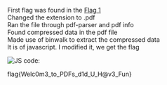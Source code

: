 First flag was found in the [Flag 1](https://github.com/Hemanth-Yarlagadda/CTF-Capture-the-flag-/blob/master/CTF%20files/f1.xxxx)<br />
Changed the extension to .pdf<br />
Ran the file through pdf-parser and pdf info<br />
Found compressed data in the pdf file<br />
Made use of binwalk to extract the compressed data<br />
It is of javascript. I modified it, we get the flag<br />

![JS code:](https://github.com/Hemanth-Yarlagadda/CTF-Capture-the-flag-/blob/master/Procedure/Flag%201/flag1.jpg)<br />

flag{Welc0m3_to_PDFs_d1d_U_H@v3_Fun}
